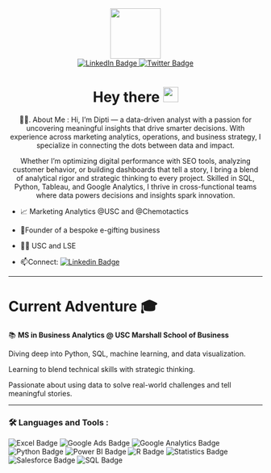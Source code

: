 

<div id="header" align="center">
  <img src="https://media.giphy.com/media/b88QlTSTsj3bEHQyZf/giphy.gif?cid=ecf05e47h9cooej2vopg0j9ogd6cd8jw10htt54vpb49zcpa&ep=v1_stickers_related&rid=giphy.gif&ct=s" width="100"/>
</div>

<div id="badges" align="center">
  <a href="https://www.linkedin.com/in/diptiusc/">
    <img src="https://img.shields.io/badge/LinkedIn-blue?style=for-the-badge&logo=linkedin&logoColor=white" alt="LinkedIn Badge"/>
  </a>
  <a href="https://medium.com/@ddagrawa">
    <img src="https://img.shields.io/badge/Medium-black?style=for-the-badge&logo=twitter&logoColor=white" alt="Twitter Badge"/>
  </a>
  
<div id="badges" align"center>
<img src="https://komarev.com/ghpvc/?username=ditptiagrawalusc&style=flat-square&color=blue" alt=""/>
<h1>
  Hey there
  <img src="https://media.giphy.com/media/hvRJCLFzcasrR4ia7z/giphy.gif" width="30px"/>
  
</h1>

:technologist:. About Me :
 Hi, I’m Dipti — a data-driven analyst with a passion for uncovering meaningful insights that drive smarter decisions. With experience across marketing analytics, operations, and business strategy, I specialize in connecting the dots between data and impact.

Whether I’m optimizing digital performance with SEO tools, analyzing customer behavior, or building dashboards that tell a story, I bring a blend of analytical rigor and strategic thinking to every project. Skilled in SQL, Python, Tableau, and Google Analytics, I thrive in cross-functional teams where data powers decisions and insights spark innovation.

  <div id="badges" align="left">
  
    
- 📈 Marketing Analytics @USC and @Chemotactics 

- 🌱Founder of a bespoke e-gifting business
  
- 👩‍🎓 USC and LSE

- :mailbox:Connect: [![Linkedin Badge](https://img.shields.io/badge/-Linkedin-blue?style=flat&logo=Linkedin&logoColor=white)](https://www.linkedin.com/in/diptiusc/)

---
 # **Current Adventure** 🎓

📚 **MS in Business Analytics @ USC Marshall School of Business**

Diving deep into Python, SQL, machine learning, and data visualization.

Learning to blend technical skills with strategic thinking.

Passionate about using data to solve real-world challenges and tell meaningful stories.

---

### :hammer_and_wrench: Languages and Tools :
<div id="badges">
  <img src="https://img.shields.io/badge/Excel-black?style=for-the-badge&logo=linkedin&logoColor=white" alt="Excel Badge"/>
  <img src="https://img.shields.io/badge/Google Ads-blue?style=for-the-badge&logo=youtube&logoColor=white" alt="Google Ads Badge"/>
  <img src="https://img.shields.io/badge/Google Analytics-black?style=for-the-badge&logo=twitter&logoColor=white" alt="Google Analytics Badge"/>
  <img src="https://img.shields.io/badge/Python-blue?style=for-the-badge&logo=linkedin&logoColor=white" alt="Python Badge"/>
  <img src="https://img.shields.io/badge/Power BI-black?style=for-the-badge&logo=linkedin&logoColor=white" alt="Power BI Badge"/>
  <img src="https://img.shields.io/badge/R-blue?style=for-the-badge&logo=linkedin&logoColor=white" alt="R Badge"/>
  <img src="https://img.shields.io/badge/Statistics-blue?style=for-the-badge&logo=linkedin&logoColor=white" alt="Statistics Badge"/>
  <img src="https://img.shields.io/badge/Salesforce-black?style=for-the-badge&logo=linkedin&logoColor=white" alt="Salesforce Badge"/>
  <img src="https://img.shields.io/badge/SQL-black?style=for-the-badge&logo=linkedin&logoColor=white" alt="SQL Badge"/>
</div>



<!--
**diptiagrawalusc/diptiagrawalusc** is a ✨ _special_ ✨ repository because its `README.md` (this file) appears on your GitHub profile.

Here are some ideas to get you started:

- 🔭 I’m currently working on ...
- 🌱 I’m currently learning ...
- 👯 I’m looking to collaborate on ...
- 🤔 I’m looking for help with ...
- 💬 Ask me about ...
- 📫 How to reach me: ...
- 😄 Pronouns: ...
- ⚡ Fun fact: ...
-->
